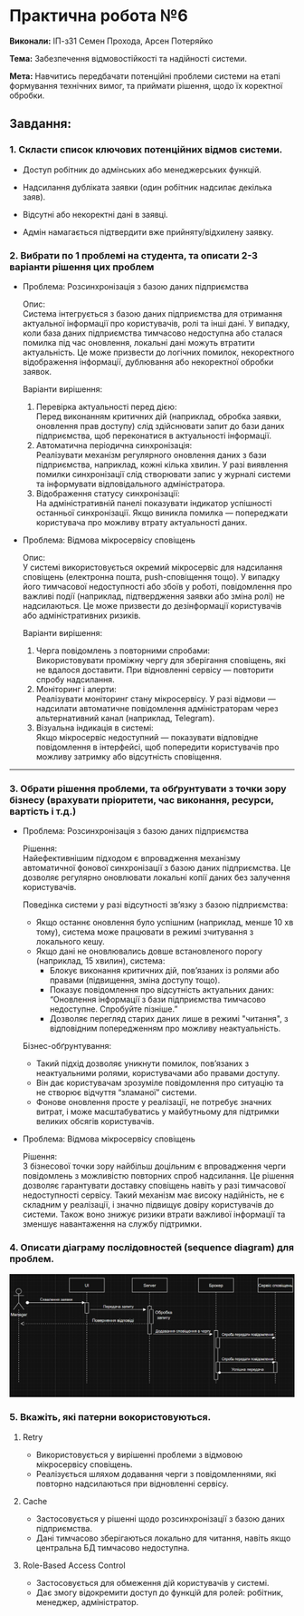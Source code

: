 # Практична робота №6

**Виконали:** ІП-з31 Семен Прохода, Арсен Потеряйко

**Тема:** Забезпечення відмовостійкості та надійності системи.

**Мета:** Навчитись передбачати потенційні проблеми системи на етапі формування технічних вимог, та приймати рішення, щодо їх коректної обробки.

## Завдання:

### 1. Скласти список ключових потенційних відмов системи.

- Доступ робітник до адмінських або менеджерських функцій.

- Надсилання дубліката заявки (один робітник надсилає декілька заяв).

- Відсутні або некоректні дані в заявці.

- Адмін намагається підтвердити вже прийняту/відхилену заявку.

### 2. Вибрати по 1 проблемі на студента, та описати 2-3 варіанти рішення цих проблем

- Проблема: Розсинхронізація з базою даних підприємства

  Опис:  
  Система інтегрується з базою даних підприємства для отримання актуальної інформації про користувачів, ролі та інші дані. У випадку, коли база даних підприємства тимчасово недоступна або сталася помилка під час оновлення, локальні дані можуть втратити актуальність. Це може призвести до логічних помилок, некоректного відображення інформації, дублювання або некоректної обробки заявок.

  Варіанти вирішення:
  1. Перевірка актуальності перед дією:  
     Перед виконанням критичних дій (наприклад, обробка заявки, оновлення прав доступу) слід здійснювати запит до бази даних підприємства, щоб переконатися в актуальності інформації.
  2. Автоматична періодична синхронізація:  
     Реалізувати механізм регулярного оновлення даних з бази підприємства, наприклад, кожні кілька хвилин. У разі виявлення помилки синхронізації слід створювати запис у журналі системи та інформувати відповідального адміністратора.
  3. Відображення статусу синхронізації:  
     На адміністративній панелі показувати індикатор успішності останньої синхронізації. Якщо виникла помилка — попереджати користувача про можливу втрату актуальності даних.

- Проблема: Відмова мікросервісу сповіщень

  Опис:  
  У системі використовується окремий мікросервіс для надсилання сповіщень (електронна пошта, push-сповіщення тощо). У випадку його тимчасової недоступності або збоїв у роботі, повідомлення про важливі події (наприклад, підтвердження заявки або зміна ролі) не надсилаються. Це може призвести до дезінформації користувачів або адміністративних ризиків.

  Варіанти вирішення:
  1. Черга повідомлень з повторними спробами:  
     Використовувати проміжну чергу для зберігання сповіщень, які не вдалося доставити. При відновленні сервісу — повторити спробу надсилання.
  2. Моніторинг і алерти:  
     Реалізувати моніторинг стану мікросервісу. У разі відмови — надсилати автоматичне повідомлення адміністраторам через альтернативний канал (наприклад, Telegram).
  3. Візуальна індикація в системі:  
     Якщо мікросервіс недоступний — показувати відповідне повідомлення в інтерфейсі, щоб попередити користувачів про можливу затримку або відсутність сповіщення.

---

### 3. Обрати рішення проблеми, та обґрунтувати з точки зору бізнесу (врахувати пріоритети, час виконання, ресурси, вартість і т.д.)

- Проблема: Розсинхронізація з базою даних підприємства

  Рішення:  
  Найефективнішим підходом є впровадження механізму автоматичної фонової синхронізації з базою даних підприємства. Це дозволяє регулярно оновлювати локальні копії даних без залучення користувачів.

  Поведінка системи у разі відсутності зв’язку з базою підприємства:
  - Якщо останнє оновлення було успішним (наприклад, менше 10 хв тому), система може працювати в режимі зчитування з локального кешу.
  - Якщо дані не оновлювались довше встановленого порогу (наприклад, 15 хвилин), система:
    - Блокує виконання критичних дій, пов’язаних із ролями або правами (підвищення, зміна доступу тощо).
    - Показує повідомлення про відсутність актуальних даних: “Оновлення інформації з бази підприємства тимчасово недоступне. Спробуйте пізніше.”
    - Дозволяє перегляд старих даних лише в режимі "читання", з відповідним попередженням про можливу неактуальність.

  Бізнес-обґрунтування:
  - Такий підхід дозволяє уникнути помилок, пов’язаних з неактуальними ролями, користувачами або правами доступу.
  - Він дає користувачам зрозуміле повідомлення про ситуацію та не створює відчуття “зламаної” системи.
  - Фонове оновлення просте у реалізації, не потребує значних витрат, і може масштабуватись у майбутньому для підтримки великих обсягів користувачів.


- Проблема: Відмова мікросервісу сповіщень

  Рішення:  
  З бізнесової точки зору найбільш доцільним є впровадження черги повідомлень з можливістю повторних спроб надсилання. Це рішення дозволяє гарантувати доставку сповіщень навіть у разі тимчасової недоступності сервісу. Такий механізм має високу надійність, не є складним у реалізації, і значно підвищує довіру користувачів до системи. Також воно знижує ризики втрати важливої інформації та зменшує навантаження на службу підтримки.



### 4. Описати діаграму послідовностей (sequence diagram) для проблем.

![OpenApi!](./Pics/Lab6.png)

### 5. Вкажіть, які патерни вокористовуються.

1. Retry 
   - Використовується у вирішенні проблеми з відмовою мікросервісу сповіщень.  
   - Реалізується шляхом додавання черги з повідомленнями, які повторно надсилаються при відновленні сервісу.

2. Cache
   - Застосовується у рішенні щодо розсинхронізації з базою даних підприємства.  
   - Дані тимчасово зберігаються локально для читання, навіть якщо центральна БД тимчасово недоступна.

3. Role-Based Access Control
   - Застосовується для обмеження дій користувачів у системі.  
   - Дає змогу відокремити доступ до функцій для ролей: робітник, менеджер, адміністратор.
